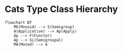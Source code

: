 # Cats Type Class Hierarchy

```mermaid
flowchart BT
    MO(Monoid) --> S(Semigroup)
    A(Applicative) --> Ap(Apply)
    Ap --> F(Functor)
    Ap --> SL(Semigroupal)
    MA(Monad) --> A
```
